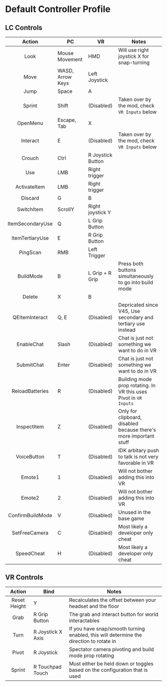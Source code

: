 # Default Controller Profile

## LC Controls

|      Action      | PC               | VR                | Notes                                                             |
| :--------------: | ---------------- | ----------------- | ----------------------------------------------------------------- |
|       Look       | Mouse Movement   | HMD               | Will use right joystick X for snap-turning                        |
|       Move       | WASD, Arrow Keys | Left Joystick     |                                                                   |
|       Jump       | Space            | A                 |                                                                   |
|      Sprint      | Shift            | (Disabled)        | Taken over by the mod, check `VR Inputs` below                    |
|     OpenMenu     | Escape, Tab      | X                 |                                                                   |
|     Interact     | E                | (Disabled)        | Taken over by the mod, check `VR Inputs` below                    |
|      Crouch      | Ctrl             | R Joystick Button |                                                                   |
|       Use        | LMB              | Right trigger     |                                                                   |
|   ActivateItem   | LMB              | Right trigger     |                                                                   |
|     Discard      | G                | B                 |                                                                   |
|    SwitchItem    | ScrollY          | Right joystick Y  |                                                                   |
| ItemSecondaryUse | Q                | L Grip Button     |                                                                   |
| ItemTertiaryUse  | E                | R Grip Button     |                                                                   |
|     PingScan     | RMB              | Left Trigger      |                                                                   |
|    BuildMode     | B                | L Grip + R Grip   | Press both buttons simultaneously to go into build mode           |
|      Delete      | X                | B                 |                                                                   |
|  QEItemInteract  | Q, E             | (Disabled)        | Depricated since V45, Use secondary and tertiary use instead      |
|    EnableChat    | Slash            | (Disabled)        | Chat is just not something we want to do in VR                    |
|    SubmitChat    | Enter            | (Disabled)        | Chat is just not something we want to do in VR                    |
| ReloadBatteries  | R                | (Disabled)        | Building mode prop rotating. In VR this uses Pivot in `VR Inputs` |
|   InspectItem    | Z                | (Disabled)        | Only for clipboard, disabled because there's more important stuff |
|   VoiceButton    | T                | (Disabled)        | IDK arbitary push to talk is not very favorable in VR             |
|      Emote1      | 1                | (Disabled)        | Will not bother adding this into VR                               |
|      Emote2      | 2                | (Disabled)        | Will not bother adding this into VR                               |
| ConfirmBuildMode | V                | (Disabled)        | Unused in the base game                                           |
|  SetFreeCamera   | C                | (Disabled)        | Most likely a developer only cheat                                |
|    SpeedCheat    | H                | (Disabled)        | Most likely a developer only cheat                                |

## VR Controls

|    Action    | Bind              | Notes                                                                                   |
| :----------: | ----------------- | --------------------------------------------------------------------------------------- |
| Reset Height | Y                 | Recalculates the offset between your headset and the floor                              |
|     Grab     | R Grip Button     | The grab and interact button for world interactables                                    |
|     Turn     | R Joystick X Axis | If you have snap/smooth turning enabled, this will determine the direction to rotate in |
|    Pivot     | R Joystick        | Spectator camera pivoting and build mode prop rotating                                  |
|    Sprint    | R Touchpad Touch  | Must either be held down or toggles based on the configuration that is used             |
